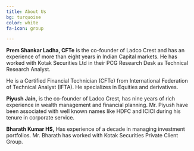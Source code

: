 ```yaml
---
title: About Us
bg: turquoise
color: white
fa-icon: group

---
```

**Prem  Shankar Ladha, CFTe** is the co-founder of Ladco Crest and has an experience of more than eight years in Indian Capital markets. He has worked with Kotak Securities Ltd in their PCG Research Desk as Technical Research Analyst.

He is a Certified Financial Technician (CFTe) from International Federation of Technical Analyst (IFTA). He specializes in Equities and derivatives.

**Piyush Jain,** is the co-founder of Ladco Crest, has nine years of rich experience in wealth management and financial planning. Mr. Piyush have been associated with well known names like HDFC and ICICI during his tenure in corporate service.

**Bharath Kumar HS,** Has experience of a decade in managing investment portfolios. Mr. Bharath has worked with Kotak Securities Private Client Group.